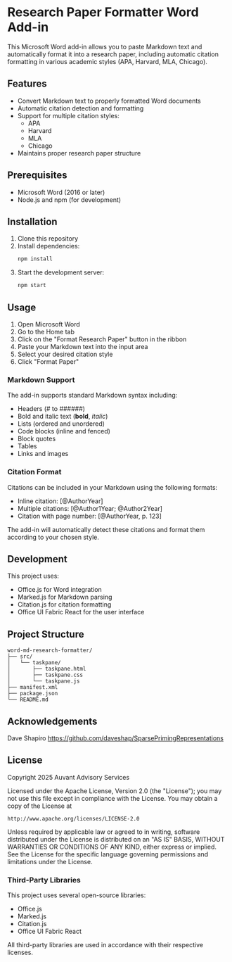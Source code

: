 # Research Paper Formatter Word Add-in

This Microsoft Word add-in allows you to paste Markdown text and automatically format it into a research paper, including automatic citation formatting in various academic styles (APA, Harvard, MLA, Chicago).

## Features

- Convert Markdown text to properly formatted Word documents
- Automatic citation detection and formatting
- Support for multiple citation styles:
  - APA
  - Harvard
  - MLA
  - Chicago
- Maintains proper research paper structure

## Prerequisites

- Microsoft Word (2016 or later)
- Node.js and npm (for development)

## Installation

1. Clone this repository
2. Install dependencies:
   ```bash
   npm install
   ```
3. Start the development server:
   ```bash
   npm start
   ```

## Usage

1. Open Microsoft Word
2. Go to the Home tab
3. Click on the "Format Research Paper" button in the ribbon
4. Paste your Markdown text into the input area
5. Select your desired citation style
6. Click "Format Paper"

### Markdown Support

The add-in supports standard Markdown syntax including:
- Headers (# to ######)
- Bold and italic text (**bold**, *italic*)
- Lists (ordered and unordered)
- Code blocks (inline and fenced)
- Block quotes
- Tables
- Links and images

### Citation Format

Citations can be included in your Markdown using the following formats:
- Inline citation: [@AuthorYear]
- Multiple citations: [@Author1Year; @Author2Year]
- Citation with page number: [@AuthorYear, p. 123]

The add-in will automatically detect these citations and format them according to your chosen style.

## Development

This project uses:
- Office.js for Word integration
- Marked.js for Markdown parsing
- Citation.js for citation formatting
- Office UI Fabric React for the user interface

## Project Structure

```
word-md-research-formatter/
├── src/
│   └── taskpane/
│       ├── taskpane.html
│       ├── taskpane.css
│       └── taskpane.js
├── manifest.xml
├── package.json
└── README.md
```

## Acknowledgements
Dave Shapiro
https://github.com/daveshap/SparsePrimingRepresentations

## License

Copyright 2025 Auvant Advisory Services

Licensed under the Apache License, Version 2.0 (the "License");
you may not use this file except in compliance with the License.
You may obtain a copy of the License at

    http://www.apache.org/licenses/LICENSE-2.0

Unless required by applicable law or agreed to in writing, software
distributed under the License is distributed on an "AS IS" BASIS,
WITHOUT WARRANTIES OR CONDITIONS OF ANY KIND, either express or implied.
See the License for the specific language governing permissions and
limitations under the License.

### Third-Party Libraries

This project uses several open-source libraries:
- Office.js
- Marked.js
- Citation.js
- Office UI Fabric React

All third-party libraries are used in accordance with their respective licenses.

